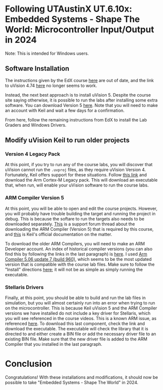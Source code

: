 # Following UTAustinX UT.6.10x: Embedded Systems - Shape The World: Microcontroller Input/Output in 2024

Note: This is intended for Windows users.

## Software Installation

The instructions given by the EdX course [here](http://edx-org-utaustinx.s3.amazonaws.com/UT601x/download.html) are out of date, and the link to uVision 4.74 [here](https://www.keil.com/demo/eval/armv4.htm) no longer seems to work.

Instead, the next best approach is to install uVision 5. Despite the course site saying otherwise, it is possible to run the labs after installing some extra software. You can download Version 5 [here](https://www.keil.com/demo/eval/arm.htm). Note that you will need to make an account with Keil and wait a few days for a confirmation.

From here, follow the remaining instructions from EdX to install the Lab Graders and Windows Drivers.

## Modify uVision Keil to run older projects

### Version 4 Legacy Pack

At this point, if you try to run any of the course labs, you will discover that uVision cannot run the `.uvproj` files, as they require uVision Version 4. Fortunately, Keil offers support for these situations. Follow [this link](https://developer.arm.com/documentation/101407/0540/Creating-Applications/Tips-and-Tricks/Use-MDK-Version-4-Projects) and download the Arm Cortex-M Legacy pack. This will download an executable that, when run, will enable your uVision software to run the course labs.

### ARM Compiler Version 5

At this point, you will be able to open and edit the course projects. However, you will probably have trouble building the target and running the project in debug. This is because the softare to run the targets also needs to be downloaded separately. [This](https://community.arm.com/support-forums/f/keil-forum/52719/how-can-i-install-compiler-version-5-for-keil-vision-5) is a support forum thread about the downloading the ARM Compiler (Version 5) that is required by this course, and [this](https://developer.arm.com/documentation/ka002827/latest) is Keil's official documentation on the matter.

To download the older ARM Compilers, you will need to make an ARM Developer account. An index of historical compiler versions (you can also find this by following the links in the last paragraph) is [here](https://developer.arm.com/documentation/ka005198/latest). I used [Arm Compiler 5.06 update 7 (build 960)](https://developer.arm.com/downloads/view/ACOMP5?revision=r5p6-07rel1), which seems to be the most updated version that is compatible with the course lab files. Make sure to follow the "Install" directions [here](https://developer.arm.com/documentation/ka002827/latest); it will not be as simple as simply running the executable.

### Stellaris Drivers

Finally, at this point, you should be able to build and run the lab files in simulation, but you will almost certainly run into an error when trying to run on the microcontroller. This is because Keil uVision 5 and the ARM Compiler versions we have installed do not include a key driver for Stellaris, which you will see referenced in the course videos. This is a known ARM issue, as referenced [here](https://developer.arm.com/documentation/ka002280/latest). To download this last component, check the link and download the executable. The executable will check the library that it is directed to and either create a BIN file or add the necessary driver file to an existing BIN file. Make sure that the new driver file is added to the ARM Compiler that you installed in the last paragraph.

# Conclusion

Congratulations! With these installations and modifications, it should now be possible to take "Embedded Systems - Shape The World" in 2024.